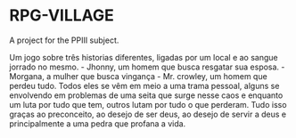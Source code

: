 # RPG-VILLAGE
A project for the PPIII subject.

Um jogo sobre três historias diferentes, ligadas por um local e ao sangue jorrado no mesmo.
    - Jhonny, um homem que busca resgatar sua esposa.
    - Morgana, a mulher que busca vingança
    - Mr. crowley, um homem que perdeu tudo.
Todos eles se vêm em meio a uma trama pessoal, alguns se envolvendo em problemas de uma seita que surge 
nesse caos e enquanto um luta por tudo que tem, outros lutam por tudo o que perderam. Tudo isso graças
ao preconceito, ao desejo de ser deus, ao desejo de servir a deus e principalmente a uma pedra que 
profana a vida.
